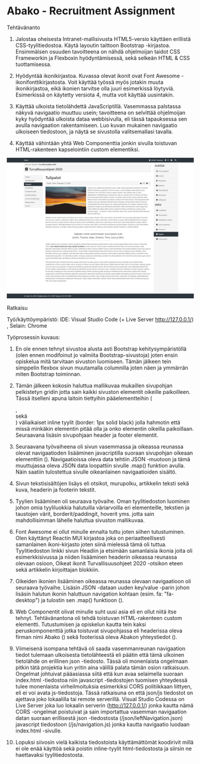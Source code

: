 # Abako - Recruitment Assignment

Tehtävänanto

1. Jalostaa oheisesta Intranet-mallisivusta HTML5-versio käyttäen erillistä CSS-tyylitiedostoa. Käytä layoutin taittoon Bootstrap -kirjastoa. Ensimmäisen osuuden tavoitteena on nähdä ohjelmoijan taidot CSS Frameworkin ja Flexboxin hyödyntämisessä, sekä selkeän HTML & CSS tuottamisessa.

2. Hyödyntää ikonikirjastoa. Kuvassa olevat ikonit ovat Font Awesome -ikonifonttikirjastosta. Voit käyttää työssä myös jotakin muuta ikonikirjastoa, eikä ikonien tarvitse olla juuri esimerkissä löytyviä. Esimerkissä on käytetty versiota 4, mutta voit käyttää uusintakin.

3. Käyttää ulkoista tietolähdettä JavaScriptillä. Vasemmassa palstassa näkyvä navigaatio muuttuu usein; tavoitteena on selvittää ohjelmoijan kyky hyödyntää ulkoista dataa webbisivulla, eli tässä tapauksessa sen avulla navigaation rakentamiseen. Luo kuvan mukainen navigaatio ulkoiseen tiedostoon, ja näytä se sivustolla valitsemallasi tavalla.

4. Käyttää vähintään yhtä Web Componenttia jonkin sivulla toistuvan HTML-rakenteen kapselointiin custom elementiksi.

<img src="screenshots/rekryintra.png">

Ratkaisu

Työ/käyttöympäristö: IDE: Visual Studio Code (+ Live Server http://127.0.0.1/) , Selain: Chrome

Työprosessin kuvaus:

1. En ole ennen tehnyt sivustoa alusta asti Bootstrap kehitysympäristöllä (olen ennen modifoinut jo valmiita Bootstrap-sivustoja)
joten ensin opiskelua mitä tarvitaan sivuston luomiseen. Tämän jälkeen tein simppelin flexbox sivun muutamalla columnilla joten
näen ja ymmärrän miten Bootstrap toiminnan.

2. Tämän jälkeen kokosin haluttua mallikuvaa mukaillen sivupohjan pelkistetyn gridin jotta sain kaikki sivuston elementit
oikeille paikoilleen. Tässä itselleni apuna laitoin tiettyihin pääelementteihin (<div class="container">, <div class="row">
sekä <div class="col-sm">) väliaikaiset inline tyylit (border: 1px solid black) jolla hahmotin että missä minkäkin elementin
pitää olla ja onko elementin oikeilla paikoillaan. Seuraavana lisäsin sivupohjaan header ja footer elementit.

3. Seuraavana työvaiheena oli sivun vasemmassa ja oikeassa reunassa olevat navigaatioden lisääminen javacriptilla suoraan
sivupohjan oikeaan elementtiin (<script> ...code ...</script>). Navigaatioissa oleva data tehtiin JSON -muotoon ja tämä
muuttujassa oleva JSON data loopattiin sivulle .map() funktion avulla. Näin saatiin tulostettua sivulle oikeanlainen
navigaatioiden sisältö.

4. Sivun tekstisisältöjen lisäys eli otsikot, murupolku, artikkelin teksti sekä kuva, headerin ja footerin tekstit.

5. Tyylien lisääminen oli seuraava työvaihe. Oman tyylitiedoston luominen johon omia tyyliluokkia halutuilla väriarvoilla
eri elementeille, tekstien ja taustojen värit, borderit/paddingit, hoverit yms. jotta sain mahdollisimman lähelle haluttua
sivuston mallikuvaa.

6. Font Awesome ei ollut minulle ennalta tuttu joten siihen tutustuminen. Olen käyttänyt Reactin MUI kirjastoa joka on
periaatteellisesti samanlainen ikoni-kirjasto joten siinä mielessä tämä oli tuttua. Tyylitiedoston linkki sivun Headiin
ja etsimään samanlaisia ikonia joita oli esimerkkisivussa ja niiden lisääminen headerin oikeassa reunassa olevaan
osioon, Oikeat ikonit Turvallisuusohjeet 2020 -otsikon eteen sekä artikkelin kirjoittajan blokkiin.

7. Oikeiden ikonien lisääminen oikeassa reunassa olevaan navigaatioon oli seuraava työvaihe. Lisäsin JSON -dataan uuden
key/value -parin johon lisäsin halutun ikonin haluttuun navigation kohtaan (esim. fa: "fa-desktop") ja tulostin sen
.map() funktioon (<i class="fa ${item.fa}"></i>).

8. Web Componentit olivat minulle suht uusi asia eli en ollut niitä itse tehnyt. Tehtävänantona oli tehdä toistuvan
HTML-rakenteen custom elementti. Tutustumisen ja opiskelun kautta tein kaksi peruskomponenttiä jotka toistuvat
sivupohjassa eli headerissa oleva firman nimi Abako (<abako-home></abako-home>) sekä footerissä oleva Abakon
yhteystiedot (<abako-connect-info></abako-connect-info>).

9. Viimeisenä isompana tehtävä oli saada vasemmanreunan navigaation tiedot tulemaan ulkoisesta tietolähteestä eli
päätin että tämä ulkoinen tietolähde on erillinen json -tiedosto. Tässä oli monenlaista ongelmaan pitkin tätä projektia
kun yritin aina välillä palata tämän osion ratkaisuun. Ongelmat johtuivat pääasiassa siitä että kun avaa selaimella suoraan
index.html -tiedostoa niin javascript -tiedostojen tuomisen yhteydessä tulee monenlaista virheilmoituksia esimerkiksi
CORS politiikkaan liittyen, eli ei voi avata js-tiedostoja. Tässä ratkaisuna on että json/js tiedostot on ajettava joko
lokaalilla tai remote serverillä. Visual Studio Codessa on Live Server joka luo lokaalin serverin (http://127.0.0.1/)
jonka kautta nämä CORS -ongelmat poistuivat ja sain importattua vasemman navigaation datan suoraan erillisestä json -tiedostosta
(/json/leftNavigation.json) javascript tiedostoon (/js/navigation.js) jonka kautta navigaatio luodaan index.html -sivulle.

10. Lopuksi siivosin vielä kaikista tiedostoista käyttämättömät koodirivit millä ei ole enää käyttöä sekä poistin inline-tyylit html-tiedostosta ja siirsin ne haettavaksi tyylitiedostosta. 

